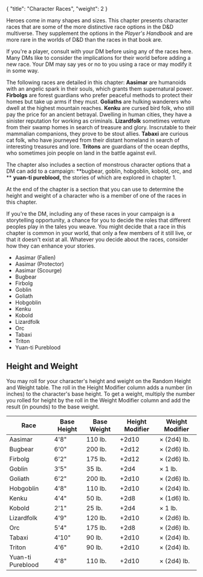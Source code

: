{
  "title": "Character Races",
  "weight": 2
}

Heroes come in many shapes and sizes. This chapter presents character races that are some of the more distinctive race options in the D&D multiverse. They supplement the options in the _Player's Handbook_ and are more rare in the worlds of D&D than the races in that book are.

If you're a player, consult with your DM before using any of the races here. Many DMs like to consider the implications for their world before adding a new race. Your DM may say yes or no to you using a race or may modify it in some way.

The following races are detailed in this chapter: **Aasimar** are humanoids with an angelic spark in their souls, which grants them supernatural power. **Firbolgs** are forest guardians who prefer peaceful methods to protect their homes but take up arms if they must. **Goliaths** are hulking wanderers who dwell at the highest mountain reaches. **Kenku** are cursed bird folk, who still pay the price for an ancient betrayal. Dwelling in human cities, they have a sinister reputation for working as criminals. **Lizardfolk** sometimes venture from their swamp homes in search of treasure and glory. Inscrutable to their mammalian companions, they prove to be stout allies. **Tabaxi** are curious cat folk, who have journeyed from their distant homeland in search of interesting treasures and lore. **Tritons** are guardians of the ocean depths, who sometimes join people on land in the battle against evil.

The chapter also includes a section of monstrous character options that a DM can add to a campaign: **bugbear, goblin, hobgoblin, kobold, orc, and ** **yuan-ti pureblood,** the stories of which are explored in chapter 1.

At the end of the chapter is a section that you can use to determine the height and weight of a character who is a member of one of the races in this chapter.

If you're the DM, including any of these races in your campaign is a storytelling opportunity, a chance for you to decide the roles that different peoples play in the tales you weave. You might decide that a race in this chapter is common in your world, that only a few members of it still live, or that it doesn't exist at all. Whatever you decide about the races, consider how they can enhance your stories.

- Aasimar (Fallen)
- Aasimar (Protector)
- Aasimar (Scourge)
- Bugbear
- Firbolg
- Goblin
- Goliath
- Hobgoblin
- Kenku
- Kobold
- Lizardfolk
- Orc
- Tabaxi
- Triton
- Yuan-ti Pureblood

## Height and Weight

You may roll for your character's height and weight on the Random Height and Weight table. The roll in the Height Modifier column adds a number (in inches) to the character's base height. To get a weight, multiply the number you rolled for height by the roll in the Weight Modifier column and add the result (in pounds) to the base weight.

| Race | Base Height | Base Weight | Height Modifier | Weight Modifier |
| - | - | - | - | - |
| Aasimar | 4'8" | 110 lb. | +<wc-roll>2d10</wc-roll> | × (<wc-roll>2d4</wc-roll>) lb. |
| Bugbear | 6'0" | 200 lb. | +<wc-roll>2d12</wc-roll> | × (<wc-roll>2d6</wc-roll>) lb. |
| Firbolg | 6'2" | 175 lb. | +<wc-roll>2d12</wc-roll> | × (<wc-roll>2d6</wc-roll>) lb. |
| Goblin | 3'5" | 35 lb. | +<wc-roll>2d4</wc-roll> | × 1 lb. |
| Goliath | 6'2" | 200 lb. | +<wc-roll>2d10</wc-roll> | × (<wc-roll>2d6</wc-roll>) lb. |
| Hobgoblin | 4'8" | 110 lb. | +<wc-roll>2d10</wc-roll> | × (<wc-roll>2d4</wc-roll>) lb. |
| Kenku | 4'4" | 50 lb. | +<wc-roll>2d8</wc-roll> | × (<wc-roll>1d6</wc-roll>) lb. |
| Kobold | 2'1" | 25 lb. | +<wc-roll>2d4</wc-roll> | × 1 lb. |
| Lizardfolk | 4'9" | 120 lb. | +<wc-roll>2d10</wc-roll> | × (<wc-roll>2d6</wc-roll>) lb. |
| Orc | 5'4" | 175 lb. | +<wc-roll>2d8</wc-roll> | × (<wc-roll>2d6</wc-roll>) lb. |
| Tabaxi | 4'10" | 90 lb. | +<wc-roll>2d10</wc-roll> | × (<wc-roll>2d4</wc-roll>) lb. |
| Triton | 4'6" | 90 lb. | +<wc-roll>2d10</wc-roll> | × (<wc-roll>2d4</wc-roll>) lb. |
| Yuan-ti Pureblood | 4'8" | 110 lb. | +<wc-roll>2d10</wc-roll> | × (<wc-roll>2d4</wc-roll>) lb. |